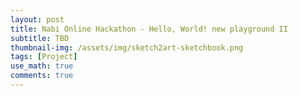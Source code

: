 ```yaml
---
layout: post
title: Nabi Online Hackathon - Hello, World! new playground II
subtitle: TBD  
thumbnail-img: /assets/img/sketch2art-sketchbook.png 
tags: [Project]
use_math: true
comments: true
---
```

